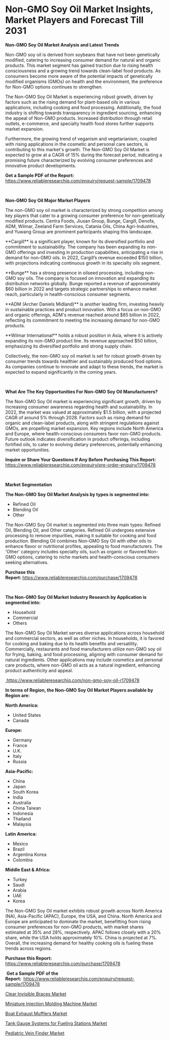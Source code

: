 <p><h1>Non-GMO Soy Oil Market Insights, Market Players and Forecast Till 2031</h1></p><p><strong>Non-GMO Soy Oil Market Analysis and Latest Trends</strong></p>
<p><p>Non-GMO soy oil is derived from soybeans that have not been genetically modified, catering to increasing consumer demand for natural and organic products. This market segment has gained traction due to rising health consciousness and a growing trend towards clean-label food products. As consumers become more aware of the potential impacts of genetically modified organisms (GMOs) on health and the environment, the preference for Non-GMO options continues to strengthen.</p><p>The Non-GMO Soy Oil Market is experiencing robust growth, driven by factors such as the rising demand for plant-based oils in various applications, including cooking and food processing. Additionally, the food industry is shifting towards transparency in ingredient sourcing, enhancing the appeal of Non-GMO products. Increased distribution through retail outlets, e-commerce, and specialty health food stores further supports market expansion.</p><p>Furthermore, the growing trend of veganism and vegetarianism, coupled with rising applications in the cosmetic and personal care sectors, is contributing to this market's growth. The Non-GMO Soy Oil Market is expected to grow at a CAGR of 15% during the forecast period, indicating a promising future characterized by evolving consumer preferences and innovative product developments.</p></p>
<p><strong>Get a Sample PDF of the Report:&nbsp;</strong> <a href="https://www.reliableresearchiq.com/enquiry/request-sample/1709478?utm_campaign=1283&utm_medium=2&utm_source=Github&utm_content=ia&utm_term=21102024&utm_id=non-gmo-soy-oil">https://www.reliableresearchiq.com/enquiry/request-sample/1709478</a></p>
<p>&nbsp;</p>
<p><strong>Non-GMO Soy Oil Major Market Players</strong></p>
<p><p>The non-GMO soy oil market is characterized by strong competition among key players that cater to a growing consumer preference for non-genetically modified products. Centra Foods, Jiusan Group, Bunge, Cargill, Denofa, ADM, Wilmar, Zeeland Farm Services, Catania Oils, China Agri-Industries, and Yuwang Group are prominent participants shaping this landscape.</p><p>**Cargill** is a significant player, known for its diversified portfolio and commitment to sustainability. The company has been expanding its non-GMO offerings and investing in production capabilities, anticipating a rise in demand for non-GMO oils. In 2022, Cargill’s revenue exceeded $150 billion, with projections indicating continuous growth in its specialty oils segment.</p><p>**Bunge** has a strong presence in oilseed processing, including non-GMO soy oils. The company is focused on innovation and expanding its distribution networks globally. Bunge reported a revenue of approximately $60 billion in 2022 and targets strategic partnerships to enhance market reach, particularly in health-conscious consumer segments.</p><p>**ADM (Archer Daniels Midland)** is another leading firm, investing heavily in sustainable practices and product innovation. With a focus on non-GMO and organic offerings, ADM's revenue reached around $85 billion in 2022, reflecting its commitment to meeting the increasing demand for non-GMO products.</p><p>**Wilmar International** holds a robust position in Asia, where it is actively expanding its non-GMO product line. Its revenue approached $50 billion, emphasizing its diversified portfolio and strong supply chain.</p><p>Collectively, the non-GMO soy oil market is set for robust growth driven by consumer trends towards healthier and sustainably produced food options. As companies continue to innovate and adapt to these trends, the market is expected to expand significantly in the coming years.</p></p>
<p>&nbsp;</p>
<p><strong>What Are The Key Opportunities For Non-GMO Soy Oil Manufacturers?</strong></p>
<p><p>The Non-GMO Soy Oil market is experiencing significant growth, driven by increasing consumer awareness regarding health and sustainability. In 2022, the market was valued at approximately $1.5 billion, with a projected CAGR of around 5% through 2028. Factors such as rising demand for organic and clean-label products, along with stringent regulations against GMOs, are propelling market expansion. Key regions include North America and Europe, where health-conscious consumers favor non-GMO products. Future outlook indicates diversification in product offerings, including fortified oils, to cater to evolving dietary preferences, potentially enhancing market opportunities.</p></p>
<p><strong>Inquire or Share Your Questions If Any Before Purchasing This Report:</strong> <a href="https://www.reliableresearchiq.com/enquiry/pre-order-enquiry/1709478?utm_campaign=1283&utm_medium=2&utm_source=Github&utm_content=ia&utm_term=21102024&utm_id=non-gmo-soy-oil">https://www.reliableresearchiq.com/enquiry/pre-order-enquiry/1709478</a></p>
<p>&nbsp;</p>
<p><strong>Market Segmentation</strong></p>
<p><strong>The Non-GMO Soy Oil Market Analysis by types is segmented into:</strong></p>
<p><ul><li>Refined Oil</li><li>Blending Oil</li><li>Other</li></ul></p>
<p><p>The Non-GMO Soy Oil market is segmented into three main types: Refined Oil, Blending Oil, and Other categories. Refined Oil undergoes extensive processing to remove impurities, making it suitable for cooking and food production. Blending Oil combines Non-GMO Soy Oil with other oils to enhance flavor or nutritional profiles, appealing to food manufacturers. The 'Other' category includes specialty oils, such as organic or flavored Non-GMO options, catering to niche markets and health-conscious consumers seeking alternatives.</p></p>
<p><strong>Purchase this Report:&nbsp;</strong><a href="https://www.reliableresearchiq.com/purchase/1709478?utm_campaign=1283&utm_medium=2&utm_source=Github&utm_content=ia&utm_term=21102024&utm_id=non-gmo-soy-oil">https://www.reliableresearchiq.com/purchase/1709478</a></p>
<p>&nbsp;</p>
<p><strong>The Non-GMO Soy Oil Market Industry Research by Application is segmented into:</strong></p>
<p><ul><li>Household</li><li>Commercial</li><li>Others</li></ul></p>
<p><p>The Non-GMO Soy Oil Market serves diverse applications across household and commercial sectors, as well as other niches. In households, it is favored for cooking and baking due to its health benefits and versatility. Commercially, restaurants and food manufacturers utilize non-GMO soy oil for frying, baking, and food processing, aligning with consumer demand for natural ingredients. Other applications may include cosmetics and personal care products, where non-GMO oil acts as a natural ingredient, enhancing product authenticity and appeal.</p></p>
<p><a href="https://www.reliableresearchiq.com/non-gmo-soy-oil-r1709478?utm_campaign=1283&utm_medium=2&utm_source=Github&utm_content=ia&utm_term=21102024&utm_id=non-gmo-soy-oil">&nbsp;https://www.reliableresearchiq.com/non-gmo-soy-oil-r1709478</a></p>
<p><strong>In terms of Region, the Non-GMO Soy Oil Market Players available by Region are:</strong></p>
<p>
    <p> <strong> North America: </strong>
        <ul>
            <li>United States</li>
            <li>Canada</li>
        </ul>
        </p> 
    <p> <strong> Europe: </strong>
        <ul>
            <li>Germany</li>
            <li>France</li>
            <li>U.K.</li>
            <li>Italy</li>
            <li>Russia</li>
        </ul>
        </p> 
    <p> <strong> Asia-Pacific: </strong>
        <ul>
            <li>China</li>
            <li>Japan</li>
            <li>South Korea</li>
            <li>India</li>
            <li>Australia</li>
            <li>China Taiwan</li>
            <li>Indonesia</li>
            <li>Thailand</li>
            <li>Malaysia</li>
        </ul>
        </p> 
    <p> <strong> Latin America: </strong>
        <ul>
            <li>Mexico</li>
            <li>Brazil</li>
            <li>Argentina Korea</li>
            <li>Colombia</li>
        </ul>
        </p> 
    <p> <strong> Middle East & Africa: </strong>
        <ul>
            <li>Turkey</li>
            <li>Saudi</li>
            <li>Arabia</li>
            <li>UAE</li>
            <li>Korea</li>
        </ul>
    </p>
    </p>
<p><p>The Non-GMO Soy Oil market exhibits robust growth across North America (NA), Asia-Pacific (APAC), Europe, the USA, and China. North America and Europe are anticipated to dominate the market, benefitting from rising consumer preferences for non-GMO products, with market shares estimated at 35% and 28%, respectively. APAC follows closely with a 20% share, while the USA holds approximately 10%. China is projected at 7%. Overall, the increasing demand for healthy cooking oils is fueling these trends across regions.</p></p>
<p><strong>Purchase this Report: </strong><a href="https://www.reliableresearchiq.com/purchase/1709478?utm_campaign=1283&utm_medium=2&utm_source=Github&utm_content=ia&utm_term=21102024&utm_id=non-gmo-soy-oil">https://www.reliableresearchiq.com/purchase/1709478</a></p>
<p>&nbsp;<strong>Get a Sample PDF of the Report:&nbsp;&nbsp;</strong><a href="https://www.reliableresearchiq.com/enquiry/request-sample/1709478?utm_campaign=1283&utm_medium=2&utm_source=Github&utm_content=ia&utm_term=21102024&utm_id=non-gmo-soy-oil">https://www.reliableresearchiq.com/enquiry/request-sample/1709478</a></p>
<p><strong></strong></p>
<p><p><a href="https://www.linkedin.com/pulse/global-clear-invisible-braces-market-opportunities-challenges2024-5ktnc?utm_campaign=1283&utm_medium=2&utm_source=Github&utm_content=ia&utm_term=21102024&utm_id=non-gmo-soy-oil">Clear Invisible Braces Market</a></p><p><a href="https://issuu.com/reportprime-2/docs/miniature-injection-molding-machine_54414efc78fd35?utm_campaign=1283&utm_medium=2&utm_source=Github&utm_content=ia&utm_term=21102024&utm_id=non-gmo-soy-oil">Miniature Injection Molding Machine Market</a></p><p><a href="https://github.com/johnieimmarta/Market-Research-Report-List-1/blob/main/boat-exhaust-mufflers-market.md?utm_campaign=1283&utm_medium=2&utm_source=Github&utm_content=ia&utm_term=21102024&utm_id=non-gmo-soy-oil">Boat Exhaust Mufflers Market</a></p><p><a href="https://github.com/connornew3y/Market-Research-Report-List-1/blob/main/tank-gauge-systems-for-fueling-stations-market.md?utm_campaign=1283&utm_medium=2&utm_source=Github&utm_content=ia&utm_term=21102024&utm_id=non-gmo-soy-oil">Tank Gauge Systems for Fueling Stations Market</a></p><p><a href="https://www.linkedin.com/pulse/global-pediatric-vein-finder-market-trends-insights-growth-opportunities-inzpc?utm_campaign=1283&utm_medium=2&utm_source=Github&utm_content=ia&utm_term=21102024&utm_id=non-gmo-soy-oil">Pediatric Vein Finder Market</a></p></p>